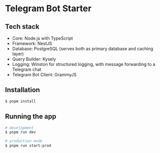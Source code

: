 # Telegram Bot Starter

## Tech stack

- Core: Node.js with TypeScript
- Framework: NestJS
- Database: PostgreSQL (serves both as primary database and caching layer)
- Query Builder: Kysely
- Logging: Winston for structured logging, with message forwarding to a Telegram chat
- Telegram Bot Client: GrammyJS

## Installation

```bash
$ pnpm install
```

## Running the app

```bash
# development
$ pnpm run dev

# production mode
$ pnpm run start:prod
```
